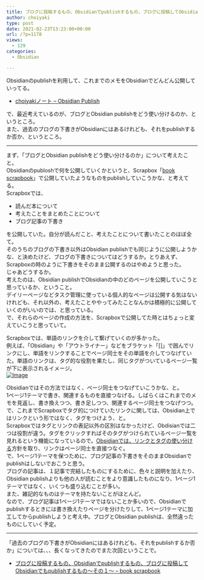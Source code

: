 ```yaml
---
title: ブログに投稿するもの、Obsidianでpublishするもの、ブログに投稿してObsidianでもpublishするもの〜その１〜
author: choiyaki
type: post
date: 2021-02-23T13:23:00+00:00
url: /?p=1178
views:
  - 129
categories:
  - Obsidian

---
```

Obsidianのpublishを利用して、これまでのメモをObsidianでどんどん公開していってる。

  * [choiyakiノート &#8211; Obsidian Publish][1]

で、最近考えているのが、ブログとObsidian publishをどう使い分けるのか、というところ。  
また、過去のブログの下書きがObsidianにはあるけれども、それをpublishするか否か、というところ。

* * *

まず、「ブログとObsidian publishをどう使い分けるのか」について考えたこと。  
Obsidianのpubloshで何を公開していくかというと、Scrapbox「[book scrapbook][2]」で公開していたようなものをpublishしていこうかな、と考えてる。  
Scrapboxでは、

  * 読んだ本について
  * 考えたことをまとめたことについて
  * ブログ記事の下書き

を公開していた。自分が読んだこと、考えたことについて書いたことのほぼ全て。  
そのうちのブログの下書き以外はObsidian publishでも同じように公開しようかな、と決めたけど、ブログの下書きについてはどうするか。とりあえず、Scrapboxの時のように下書きをそのまま公開するのはやめようと思った。  
じゃあどうするか。  
考えたのは、Obsidian publishでObsidianの中のどのページを公開していこうと思っているか、ということ。  
デイリーページなどタスク管理に使っている個人的なページは公開する気はないけれども、それ以外の、考えたことややってみたことなんかは積極的に公開していくのがいいのでは、と思っている。  
で、それらのページの作成の方法を、Scrapboxで公開してた時とはちょっと変えていこうと思っていて。

Scrapboxでは、単語のリンクを介して繋げていくのが多かった。  
例えば、「Obsidian」や「アウトライナー」などをブラケット「[]」で囲んでリンクにし、単語をリンクすることでページ同士をその単語を介してつなげていた。単語のリンクは、タグ的な役割を果たし、同じタグがついているページ一覧が下に表示されるイメージ。  
[![Image][3]][4]

Obsidianではその方法ではなく、ページ同士をつなげていこうかな、と。  
1ページ1テーマで書き、関連するものを直接つなげる。しばらくはこれまでのメモを見返し、書き換えつつ、書き足しつつ、関連するページ同士をつなげつつ。  
で、これまでScrapboxでタグ的につけていたリンクに関しては、Obsidian上ではリンクという形ではなく、タグをつけよう、と。  
Scrapboxではタグとリンクの表記以外の区別はなかったけど、Obdisianでは二つは役割が違う。タグをクリックすればそのタグがつけられているページ一覧を見れるという機能になっているので。[Obsidianでは、リンクとタグの使い分ける][5]方針を取り、リンクはページ同士を直接つなぐ。  
で、1ページ1テーマを保つために、ブログ記事の下書きをそのままObsidianでpublishはしないでおこうと思う。  
ブログの記事は、１記事で完結したものにするために、色々と説明を加えたり、Obsidian publishよりも他の人が読むことをより意識したものになり、1ページ1テーマではなく、いくつも盛り込むことが多い。  
また、雑記的なものはテーマを持たないことがほとんど。  
なので、ブログ記事は1ページ1テーマではないことか多いので、Obsidianでpublishするときには書き換えたりページを分けたりして、1ページ1テーマに加工してからpublishしようと考え中。ブログとObsidian publishは、全然違ったものにしていく予定。

* * *

「過去のブログの下書きがObsidianにはあるけれども、それをpublishするか否か」については、、、長くなってきたのでまた次回ということで。

  * [ブログに投稿するもの、Obsidianでpublishするもの、ブログに投稿してObsidianでもpublishするもの〜その１〜 &#8211; book scrapbook][6]

 [1]: https://publish.obsidian.md/choiyaki/Published/%E3%80%8Cchoiyaki%E3%83%8E%E3%83%BC%E3%83%88%E3%80%8D%E3%81%AETagPane
 [2]: https://scrapbox.io/choiyaki-hondana/
 [3]: https://gyazo.com/e73ec4a3019605ba3bc07fcd56cd71f2/thumb/1000
 [4]: https://gyazo.com/e73ec4a3019605ba3bc07fcd56cd71f2
 [5]: https://scrapbox.io/choiyaki-hondana/Obsidian%E3%81%A7%E3%81%AF%E3%80%81%E3%83%AA%E3%83%B3%E3%82%AF%E3%81%A8%E3%82%BF%E3%82%B0%E3%81%AE%E4%BD%BF%E3%81%84%E5%88%86%E3%81%91%E3%82%8B
 [6]: https://scrapbox.io/choiyaki-hondana/%E3%83%96%E3%83%AD%E3%82%B0%E3%81%AB%E6%8A%95%E7%A8%BF%E3%81%99%E3%82%8B%E3%82%82%E3%81%AE%E3%80%81Obsidian%E3%81%A7publish%E3%81%99%E3%82%8B%E3%82%82%E3%81%AE%E3%80%81%E3%83%96%E3%83%AD%E3%82%B0%E3%81%AB%E6%8A%95%E7%A8%BF%E3%81%97%E3%81%A6Obsidian%E3%81%A7%E3%82%82publish%E3%81%99%E3%82%8B%E3%82%82%E3%81%AE%E3%80%9C%E3%81%9D%E3%81%AE%EF%BC%91%E3%80%9C